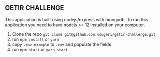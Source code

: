 ## GETIR CHALLENGE

This application is built using nodejs/express with mongodb. To run this application you need to have nodejs >= 12 installed on your computer.

1. Clone the repo `git clone git@github.com:vdugeri/getir-challenge.git`
2. run `npm install` or `yarn`
3. copy  `.env.example` to `.env` and populate the fields
4. run `npm start` or `yarn start` 